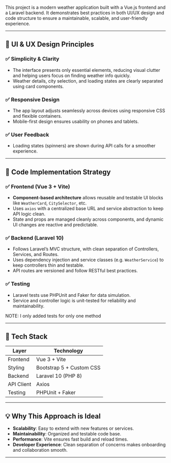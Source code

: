 This project is a modern weather application built with a Vue.js frontend and a Laravel backend.
It demonstrates best practices in both UI/UX design and code structure to ensure a maintainable, scalable, and user-friendly experience.

---

## 🎨 UI & UX Design Principles

### ✅ Simplicity & Clarity
- The interface presents only essential elements, reducing visual clutter and helping users focus on finding weather info quickly.
- Weather details, city selection, and loading states are clearly separated using card components.

### ✅ Responsive Design
- The app layout adjusts seamlessly across devices using responsive CSS and flexible containers.
- Mobile-first design ensures usability on phones and tablets.

### ✅ User Feedback
- Loading states (spinners) are shown during API calls for a smoother experience.

---

## 🧠 Code Implementation Strategy

### ✅ Frontend (Vue 3 + Vite)
- **Component-based architecture** allows reusable and testable UI blocks like `WeatherCard`, `CitySelector`, etc.
- Uses `axios` with a centralized base URL and service abstraction to keep API logic clean.
- State and props are managed cleanly across components, and dynamic UI changes are reactive and predictable.

### ✅ Backend (Laravel 10)
- Follows Laravel’s MVC structure, with clean separation of Controllers, Services, and Routes.
- Uses dependency injection and service classes (e.g. `WeatherService`) to keep controllers thin and testable.
- API routes are versioned and follow RESTful best practices.

### ✅ Testing
- Laravel tests use PHPUnit and Faker for data simulation.
- Service and controller logic is unit-tested for reliability and maintainability.

NOTE:
I only added tests for only one method

---

## 🔗 Tech Stack

| Layer     | Technology     |
|-----------|----------------|
| Frontend  | Vue 3 + Vite   |
| Styling   | Bootstrap 5 + Custom CSS |
| Backend   | Laravel 10 (PHP 8) |
| API Client| Axios          |
| Testing   | PHPUnit + Faker |

---

## 💡 Why This Approach is Ideal

- **Scalability**: Easy to extend with new features or services.
- **Maintainability**: Organized and testable code base.
- **Performance**: Vite ensures fast build and reload times.
- **Developer Experience**: Clean separation of concerns makes onboarding and collaboration smooth.

---
